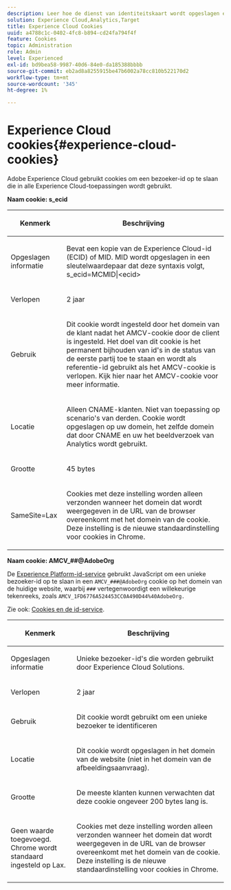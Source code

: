 ```yaml
---
description: Leer hoe de dienst van identiteitskaart wordt opgeslagen en gebruikt over Experience Cloud toepassingen.
solution: Experience Cloud,Analytics,Target
title: Experience Cloud Cookies
uuid: a4788c1c-0402-4fc8-b894-cd24fa794f4f
feature: Cookies
topic: Administration
role: Admin
level: Experienced
exl-id: bd9bea58-9987-40d6-84e0-da185388bbbb
source-git-commit: eb2ad8a8255915be47b6002a78cc810b522170d2
workflow-type: tm+mt
source-wordcount: '345'
ht-degree: 1%

---
```


# Experience Cloud cookies{#experience-cloud-cookies}

Adobe Experience Cloud gebruikt cookies om een bezoeker-id op te slaan die in alle Experience Cloud-toepassingen wordt gebruikt.

**Naam cookie: s_ecid**

<table id="table_FF4C70D3D4CC425BA65162D5A9504F7D"> 
 <thead> 
  <tr> 
   <th colname="col1" class="entry"> <p>Kenmerk </p> </th> 
   <th colname="col2" class="entry"> <p>Beschrijving </p> </th> 
  </tr> 
 </thead>
 <tbody> 
  <tr> 
   <td colname="col1"> <p>Opgeslagen informatie </p> </td> 
   <td colname="col2"> <p> Bevat een kopie van de Experience Cloud-id (ECID) of MID. MID wordt opgeslagen in een sleutelwaardepaar dat deze syntaxis volgt, s_ecid=MCMID|&lt;ecid&gt; </p> </td> 
  </tr> 
  <tr> 
   <td colname="col1"> <p> Verlopen </p> </td> 
   <td colname="col2"> <p>2 jaar </p> </td> 
  </tr> 
  <tr> 
   <td colname="col1"> <p> Gebruik </p> </td> 
   <td colname="col2"> <p>Dit cookie wordt ingesteld door het domein van de klant nadat het AMCV-cookie door de client is ingesteld. Het doel van dit cookie is het permanent bijhouden van id's in de status van de eerste partij toe te staan en wordt als referentie-id gebruikt als het AMCV-cookie is verlopen. Kijk hier naar het AMCV-cookie voor meer informatie. </p> </td> 
  </tr> 
  <tr> 
   <td colname="col1"> <p> Locatie </p> </td> 
   <td colname="col2"> <p>Alleen CNAME-klanten. Niet van toepassing op scenario's van derden. Cookie wordt opgeslagen op uw domein, het zelfde domein dat door CNAME en uw het beeldverzoek van Analytics wordt gebruikt. </p> </td> 
  </tr> 
  <tr> 
   <td colname="col1"> <p> Grootte </p> </td> 
   <td colname="col2"> <p>45 bytes </p> </td> 
  </tr> 
  <tr> 
   <td colname="col1"> <p> SameSite=Lax </p> </td> 
   <td colname="col2"> <p>Cookies met deze instelling worden alleen verzonden wanneer het domein dat wordt weergegeven in de URL van de browser overeenkomt met het domein van de cookie. Deze instelling is de nieuwe standaardinstelling voor cookies in Chrome.</p> </td> 
  </tr> 
 </tbody> 
</table>

**Naam cookie: AMCV_##@AdobeOrg**

De [Experience Platform-id-service](https://experienceleague.adobe.com/docs/id-service/using/home.html?lang=en) gebruikt JavaScript om een unieke bezoeker-id op te slaan in een `AMCV_###@AdobeOrg` cookie op het domein van de huidige website, waarbij `###` vertegenwoordigt een willekeurige tekenreeks, zoals `AMCV_1FD6776A524453CC0A490D44%40AdobeOrg.`

Zie ook: [Cookies en de id-service](https://experienceleague.adobe.com/docs/id-service/using/intro/cookies.html?lang=en).

<table id="table_1883C0836C1E4AF5A262FBF5000C1B11"> 
 <thead> 
  <tr> 
   <th colname="col1" class="entry"> <p>Kenmerk </p> </th> 
   <th colname="col2" class="entry"> <p>Beschrijving </p> </th> 
  </tr> 
 </thead>
 <tbody> 
  <tr> 
   <td colname="col1"> <p>Opgeslagen informatie </p> </td> 
   <td colname="col2"> <p> Unieke bezoeker-id's die worden gebruikt door Experience Cloud Solutions. </p> </td> 
  </tr> 
  <tr> 
   <td colname="col1"> <p> Verlopen </p> </td> 
   <td colname="col2"> <p> 2 jaar </p> </td> 
  </tr> 
  <tr> 
   <td colname="col1"> <p> Gebruik </p> </td> 
   <td colname="col2"> <p> Dit cookie wordt gebruikt om een unieke bezoeker te identificeren </p> </td> 
  </tr> 
  <tr> 
   <td colname="col1"> <p> Locatie </p> </td> 
   <td colname="col2"> <p> Dit cookie wordt opgeslagen in het domein van de website (niet in het domein van de afbeeldingsaanvraag). </p> </td> 
  </tr> 
  <tr> 
   <td colname="col1"> <p> Grootte </p> </td> 
   <td colname="col2"> <p> De meeste klanten kunnen verwachten dat deze cookie ongeveer 200 bytes lang is. </p> </td> 
  </tr> 
  <tr> 
   <td colname="col1"> <p>Geen waarde toegevoegd. Chrome wordt standaard ingesteld op Lax. </p> </td> 
   <td colname="col2"> <p> Cookies met deze instelling worden alleen verzonden wanneer het domein dat wordt weergegeven in de URL van de browser overeenkomt met het domein van de cookie. Deze instelling is de nieuwe standaardinstelling voor cookies in Chrome. </p> </td> 
  </tr> 
 </tbody> 
</table>

